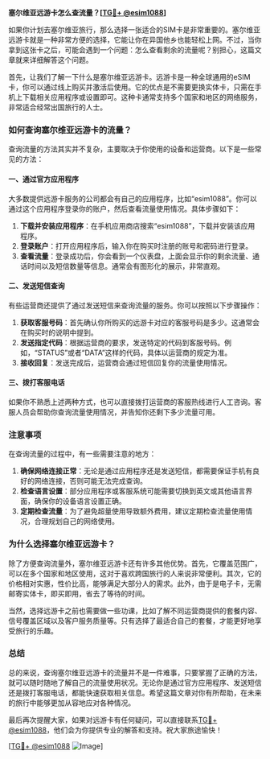 **塞尔维亚远游卡怎么查流量？[[TG💪+ @esim1088](https://t.me/s/esim1088)]**

如果你计划去塞尔维亚旅行，那么选择一张适合的SIM卡是非常重要的。塞尔维亚远游卡就是一种非常方便的选择，它能让你在异国他乡也能轻松上网。不过，当你拿到这张卡之后，可能会遇到一个问题：怎么查看剩余的流量呢？别担心，这篇文章就来详细解答这个问题。

首先，让我们了解一下什么是塞尔维亚远游卡。远游卡是一种全球通用的eSIM卡，你可以通过线上购买并激活后使用。它的优点是不需要更换实体卡，只需在手机上下载相关应用程序或设置即可。这种卡通常支持多个国家和地区的网络服务，非常适合经常出国旅行的人士。

### 如何查询塞尔维亚远游卡的流量？

查询流量的方法其实并不复杂，主要取决于你使用的设备和运营商。以下是一些常见的方法：

#### 一、通过官方应用程序

大多数提供远游卡服务的公司都会有自己的应用程序，比如“esim1088”。你可以通过这个应用程序登录你的账户，然后查看流量使用情况。具体步骤如下：

1. **下载并安装应用程序**：在手机应用商店搜索“esim1088”，下载并安装该应用程序。
2. **登录账户**：打开应用程序后，输入你在购买时注册的账号和密码进行登录。
3. **查看流量**：登录成功后，你会看到一个仪表盘，上面会显示你的剩余流量、通话时间以及短信数量等信息。通常会有图形化的展示，非常直观。

#### 二、发送短信查询

有些运营商还提供了通过发送短信来查询流量的服务。你可以按照以下步骤操作：

1. **获取客服号码**：首先确认你所购买的远游卡对应的客服号码是多少。这通常会在购买时的说明中提到。
2. **发送指定代码**：根据运营商的要求，发送特定的代码到客服号码。例如，“STATUS”或者“DATA”这样的代码，具体以运营商的规定为准。
3. **接收回复**：发送完成后，运营商会通过短信回复你的流量使用情况。

#### 三、拨打客服电话

如果你不熟悉上述两种方式，也可以直接拨打运营商的客服热线进行人工咨询。客服人员会帮助你查询流量使用情况，并告知你还剩下多少流量可用。

### 注意事项

在查询流量的过程中，有一些需要注意的地方：

1. **确保网络连接正常**：无论是通过应用程序还是发送短信，都需要保证手机有良好的网络连接，否则可能无法完成查询。
2. **检查语言设置**：部分应用程序或客服系统可能需要切换到英文或其他语言界面，确保你的设备语言设置正确。
3. **定期检查流量**：为了避免超量使用导致额外费用，建议定期检查流量使用情况，合理规划自己的网络使用。

### 为什么选择塞尔维亚远游卡？

除了方便查询流量外，塞尔维亚远游卡还有许多其他优势。首先，它覆盖范围广，可以在多个国家和地区使用，这对于喜欢跨国旅行的人来说非常便利。其次，它的价格相对实惠，性价比高，能够满足大部分人的需求。此外，由于是电子卡，无需邮寄实体卡，即买即用，省去了等待的时间。

当然，选择远游卡之前也需要做一些功课，比如了解不同运营商提供的套餐内容、信号覆盖区域以及客户服务质量等。只有选择了最适合自己的套餐，才能更好地享受旅行的乐趣。

### 总结

总的来说，查询塞尔维亚远游卡的流量并不是一件难事，只要掌握了正确的方法，就可以随时随地了解自己的流量使用状况。无论你是通过官方应用程序、发送短信还是拨打客服电话，都能快速获取相关信息。希望这篇文章对你有所帮助，在未来的旅行中能够更加从容地应对各种情况。

最后再次提醒大家，如果对远游卡有任何疑问，可以直接联系[TG💪+ @esim1088](https://t.me/s/esim1088)，他们会为你提供专业的解答和支持。祝大家旅途愉快！

[[TG💪+ @esim1088](https://t.me/s/esim1088) ![Image](https://i.postimg.cc/4NQfJmqS/Snipaste-2025-05-13-00-14-12.png)]